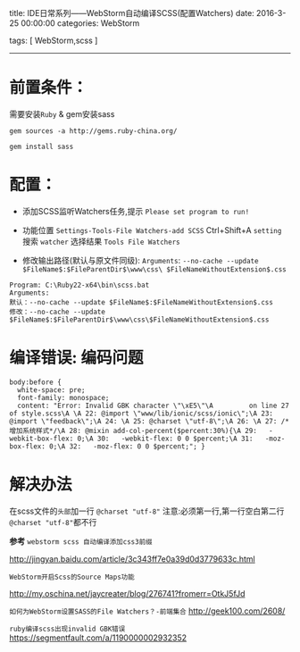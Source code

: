 title: IDE日常系列——WebStorm自动编译SCSS(配置Watchers)
date: 2016-3-25 00:00:00
categories:  WebStorm

tags: [ WebStorm,scss ]


---



# 前置条件：

需要安装`Ruby` & gem安装sass
```
gem sources -a http://gems.ruby-china.org/

gem install sass
```


# 配置：
* 添加SCSS监听Watchers任务,提示
`Please set program to run!`


*   功能位置 `Settings-Tools-File Watchers-add SCSS`
Ctrl+Shift+A `setting`
搜索 `watcher` 选择结果 `Tools File Watchers`


*   修改输出路径(默认与原文件同级):
`Arguments`:  `--no-cache --update $FileName$:$FileParentDir$\www\css\ $FileNameWithoutExtension$.css`



```
Program: C:\Ruby22-x64\bin\scss.bat
Arguments:
默认：--no-cache --update $FileName$:$FileNameWithoutExtension$.css
修改：--no-cache --update $FileName$:$FileParentDir$\www\css\$FileNameWithoutExtension$.css
```

 


# 编译错误: 编码问题
```
body:before {
  white-space: pre;
  font-family: monospace;
  content: "Error: Invalid GBK character \"\xE5\"\A         on line 27 of style.scss\A \A 22: @import \"www/lib/ionic/scss/ionic\";\A 23: @import \"feedback\";\A 24: \A 25: @charset \"utf-8\";\A 26: \A 27: /*增加系统样式*/\A 28: @mixin add-col-percent($percent:30%){\A 29:   -webkit-box-flex: 0;\A 30:   -webkit-flex: 0 0 $percent;\A 31:   -moz-box-flex: 0;\A 32:   -moz-flex: 0 0 $percent;"; }
```


# 解决办法
在scss文件的`头部`加一行 ` @charset "utf-8" `
注意:必须第一行,第一行空白第二行 ` @charset "utf-8" `都不行


**参考**
`webstorm scss 自动编译添加css3前缀`

http://jingyan.baidu.com/article/3c343ff7e0a39d0d3779633c.html


`WebStorm开启Scss的Source Maps功能`

http://my.oschina.net/jaycreater/blog/276741?fromerr=OtkJ5fJd


`如何为WebStorm设置SASS的File Watchers？-前端集合`
http://geek100.com/2608/


`ruby编译scss出现invalid GBK错误`
https://segmentfault.com/a/1190000002932352


<!-- more -->
